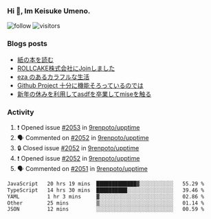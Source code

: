 ### Hi 👋, Im Keisuke Umeno.

<!--
**9renpoto/9renpoto** is a ✨ _special_ ✨ repository because its `README.md` (this file) appears on your GitHub profile.

Here are some ideas to get you started:

- 🔭 I’m currently working on ...
- 🌱 I’m currently learning ...
- 👯 I’m looking to collaborate on ...
- 🤔 I’m looking for help with ...
- 💬 Ask me about ...
- 📫 How to reach me: ...
- 😄 Pronouns: ...
- ⚡ Fun fact: ...
-->

![follow](https://img.shields.io/github/followers/9renpoto?label=Follow&style=social)
![visitors](https://komarev.com/ghpvc/?username=9renpoto&label=Profile%20views&color=0e75b6&style=flat)

### Blogs posts

<!-- BLOG-POST-LIST:START -->
- [紙の本を読む](https://9renpoto.win/entry/2024/02/25/reading-papar-book)
- [ROLLCAKE株式会社にJoinしました](https://9renpoto.win/entry/2024/02/11/join)
- [eza のあるカラフルな生活](https://9renpoto.win/entry/2024/02/01/eza)
- [Github Project 十分に機能そろっているのでは](https://9renpoto.win/entry/2024/01/14/gh-projects)
- [新年の休みを利用してasdfを卒業してmiseを触る](https://9renpoto.win/entry/2024/01/07/mise)
<!-- BLOG-POST-LIST:END -->

### Activity

<!--START_SECTION:activity-->
1. ❗ Opened issue [#2053](https://github.com/9renpoto/upptime/issues/2053) in [9renpoto/upptime](https://github.com/9renpoto/upptime)
2. 🗣 Commented on [#2052](https://github.com/9renpoto/upptime/issues/2052#issuecomment-2033666312) in [9renpoto/upptime](https://github.com/9renpoto/upptime)
3. 🔒 Closed issue [#2052](https://github.com/9renpoto/upptime/issues/2052) in [9renpoto/upptime](https://github.com/9renpoto/upptime)
4. ❗ Opened issue [#2052](https://github.com/9renpoto/upptime/issues/2052) in [9renpoto/upptime](https://github.com/9renpoto/upptime)
5. 🗣 Commented on [#2051](https://github.com/9renpoto/upptime/issues/2051#issuecomment-2033611480) in [9renpoto/upptime](https://github.com/9renpoto/upptime)
<!--END_SECTION:activity-->

<!--START_SECTION:waka-->

```txt
JavaScript   20 hrs 19 mins  █████████████▓░░░░░░░░░░░   55.29 %
TypeScript   14 hrs 30 mins  ██████████░░░░░░░░░░░░░░░   39.46 %
YAML         1 hr 3 mins     ▓░░░░░░░░░░░░░░░░░░░░░░░░   02.86 %
Other        25 mins         ▒░░░░░░░░░░░░░░░░░░░░░░░░   01.14 %
JSON         12 mins         ░░░░░░░░░░░░░░░░░░░░░░░░░   00.59 %
```

<!--END_SECTION:waka-->
